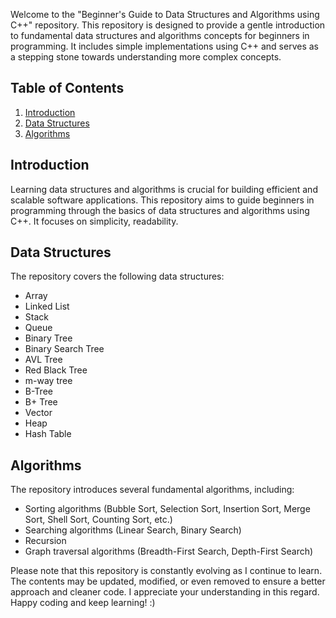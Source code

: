 
Welcome to the "Beginner's Guide to Data Structures and Algorithms using C++" repository. This repository is designed to provide a gentle introduction to fundamental data structures and algorithms concepts for beginners in programming. It includes simple implementations using C++ and serves as a stepping stone towards understanding more complex concepts.

## Table of Contents

1. [Introduction](#introduction)
2. [Data Structures](#data-structures)
3. [Algorithms](#algorithms)


## Introduction

Learning data structures and algorithms is crucial for building efficient and scalable software applications. This repository aims to guide beginners in programming through the basics of data structures and algorithms using C++. It focuses on simplicity, readability.


## Data Structures

The repository covers the following data structures:

- Array
- Linked List
- Stack
- Queue
- Binary Tree
- Binary Search Tree
- AVL Tree
- Red Black Tree
- m-way tree
- B-Tree
- B+ Tree
- Vector
- Heap
- Hash Table


## Algorithms

The repository introduces several fundamental algorithms, including:

- Sorting algorithms (Bubble Sort, Selection Sort, Insertion Sort, Merge Sort, Shell Sort, Counting Sort, etc.)
- Searching algorithms (Linear Search, Binary Search)
- Recursion
- Graph traversal algorithms (Breadth-First Search, Depth-First Search)

Please note that this repository is constantly evolving as I continue to learn. The contents may be updated, modified, or even removed to ensure a better approach and cleaner code. I appreciate your understanding in this regard. Happy coding and keep learning! :)

